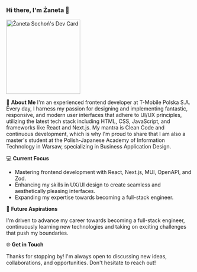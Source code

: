 ### Hi there, I'm Żaneta 👋
<a href="https://app.daily.dev/zanetasochon"><img src="https://api.daily.dev/devcards/cda83d61830e4553a4292794383bf8a2.png?r=mpl" width="200" alt="Żaneta Sochoń's Dev Card"/></a>

🌟 **About Me**
I'm an experienced frontend developer at T-Mobile Polska S.A. Every day, I harness my passion for designing and implementing fantastic, responsive, and modern user interfaces that adhere to UI/UX principles, utilizing the latest tech stack including HTML, CSS, JavaScript, and frameworks like React and Next.js. My mantra is Clean Code and continuous development, which is why I'm proud to share that I am also a master's student at the Polish-Japanese Academy of Information Technology in Warsaw, specializing in Business Application Design.

💻 **Current Focus**

- Mastering frontend development with React, Next.js, MUI, OpenAPI, and Zod.
- Enhancing my skills in UX/UI design to create seamless and aesthetically pleasing interfaces.
- Expanding my expertise towards becoming a full-stack engineer.

🚀 **Future Aspirations**

I'm driven to advance my career towards becoming a full-stack engineer, continuously learning new technologies and taking on exciting challenges that push my boundaries.

🌐 **Get in Touch**

Thanks for stopping by! I'm always open to discussing new ideas, collaborations, and opportunities. Don't hesitate to reach out!

